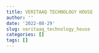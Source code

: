 ```yaml
---
title: VERITAAQ TECHNOLOGY HOUSE
author: ''
date: '2022-08-29'
slug: veritaaq_technology_house
categories: []
tags: []
---
```

